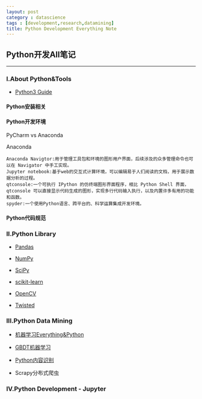 ```yaml
---
layout: post
category : datascience
tags : [development,research,datamining]
title: Python Development Everything Note
---
```


## Python开发All笔记
-------------------------------------------------------


### I.About Python&Tools

- [Python3 Guide](http://www.runoob.com/manual/pythontutorial3/docs/html/)

#### Python安装相关

#### Python开发环境

PyCharm vs Anaconda

Anaconda

	Anaconda Navigtor:用于管理工具包和环境的图形用户界面，后续涉及的众多管理命令也可以在 Navigator 中手工实现。
	Jupyter notebook:基于web的交互式计算环境，可以编辑易于人们阅读的文档，用于展示数据分析的过程。
	qtconsole:一个可执行 IPython 的仿终端图形界面程序，相比 Python Shell 界面，qtconsole 可以直接显示代码生成的图形，实现多行代码输入执行，以及内置许多有用的功能和函数。
	spyder:一个使用Python语言、跨平台的、科学运算集成开发环境。

#### Python代码规范

### II.Python Library

- [Pandas](http://pandas.pydata.org/pandas-docs/version/0.23/)

- [NumPy](https://docs.scipy.org/doc/numpy/user/quickstart.html)

- [SciPy](http://scipy.github.io/devdocs/hacking.html)

- [scikit-learn](http://scikit-learn.org/stable/tutorial/index.html)

- [OpenCV](https://docs.opencv.org/master/d9/df8/tutorial_root.html)

- [Twisted](https://twistedmatrix.com/documents/current/core/howto/index.html)

### III.Python Data Mining


- [机器学习Everything&Python](2017-10-16-ml-data-everything-note.md)

- [GBDT机器学习](2017-12-25-gbdt-xgboost-ml-note.md)

- [Python内容识别](2018-05-05-python-info-recognition-note.md)

- Scrapy分布式爬虫

### IV.Python Development - Jupyter

